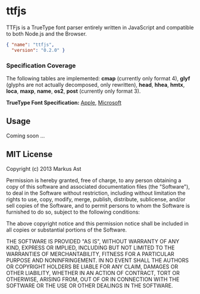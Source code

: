# ttfjs

TTFjs is a TrueType font parser entirely written in JavaScript and compatible to both Node.js and the Browser.

```json
{ "name": "ttfjs",
  "version": "0.2.0" }
```

### Specification Coverage

The following tables are implemented: **cmap** (currently only format 4), **glyf** (glyphs are not actually decomposed, only rewritten), **head**, **hhea**, **hmtx**, **loca**, **maxp**, **name**, **os2**, **post** (currently only format 3).  

**TrueType Font Specification:** [Apple](https://developer.apple.com/fonts/TTRefMan/RM06/Chap6.html), [Microsoft](http://www.microsoft.com/typography/specs/default.htm)

## Usage

Coming soon ...

## MIT License
Copyright (c) 2013 Markus Ast

Permission is hereby granted, free of charge, to any person obtaining a copy of this software and associated documentation files (the "Software"), to deal in the Software without restriction, including without limitation the rights to use, copy, modify, merge, publish, distribute, sublicense, and/or sell copies of the Software, and to permit persons to whom the Software is furnished to do so, subject to the following conditions:

The above copyright notice and this permission notice shall be included in all copies or substantial portions of the Software.

THE SOFTWARE IS PROVIDED "AS IS", WITHOUT WARRANTY OF ANY KIND, EXPRESS OR IMPLIED, INCLUDING BUT NOT LIMITED TO THE WARRANTIES OF MERCHANTABILITY, FITNESS FOR A PARTICULAR PURPOSE AND NONINFRINGEMENT. IN NO EVENT SHALL THE AUTHORS OR COPYRIGHT HOLDERS BE LIABLE FOR ANY CLAIM, DAMAGES OR OTHER LIABILITY, WHETHER IN AN ACTION OF CONTRACT, TORT OR OTHERWISE, ARISING FROM, OUT OF OR IN CONNECTION WITH THE SOFTWARE OR THE USE OR OTHER DEALINGS IN THE SOFTWARE.
